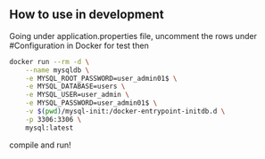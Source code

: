 ## How to use in development

Going under application.properties file, uncomment the rows under #Configuration in Docker for test then 

```bash
docker run --rm -d \
    --name mysqldb \
    -e MYSQL_ROOT_PASSWORD=user_admin01$ \
    -e MYSQL_DATABASE=users \
    -e MYSQL_USER=user_admin \
    -e MYSQL_PASSWORD=user_admin01$ \
    -v $(pwd)/mysql-init:/docker-entrypoint-initdb.d \
    -p 3306:3306 \
    mysql:latest
```

compile and run!